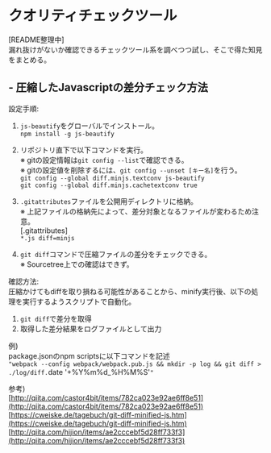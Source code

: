 # クオリティチェックツール

[README整理中]  
漏れ抜けがないか確認できるチェックツール系を調べつつ試し、そこで得た知見をまとめる。  
  
## - 圧縮したJavascriptの差分チェック方法  
  
設定手順:  
1. `js-beautify`をグローバルでインストール。  
`npm install -g js-beautify`  
  
2. リポジトリ直下で以下コマンドを実行。  
※ gitの設定情報は`git config --list`で確認できる。  
※ gitの設定値を削除するには、`git config --unset [キー名]`を行う。  
`git config --global diff.minjs.textconv js-beautify`  
`git config --global diff.minjs.cachetextconv true`  


3. `.gitattributes`ファイルを公開用ディレクトリに格納。  
※ 上記ファイルの格納先によって、差分対象となるファイルが変わるため注意。   
[.gitattributes]  
`*.js diff=minjs`  


4. `git diff`コマンドで圧縮ファイルの差分をチェックできる。  
※ Sourcetree上での確認はできず。 
  
  
確認方法:  
圧縮かけてもdiffを取り損ねる可能性があることから、minify実行後、以下の処理を実行するようスクリプトで自動化。  
1. `git diff`で差分を取得  
2. 取得した差分結果をログファイルとして出力  
  
例)  
package.jsonのnpm scriptsに以下コマンドを記述  
`"webpack --config webpack/webpack.pub.js && mkdir -p log && git diff > ./log/diff.`date '+%Y%m%d_%H%M%S'`"`



参考)    
[http://qiita.com/castor4bit/items/782ca023e92ae6ff8e51](http://qiita.com/castor4bit/items/782ca023e92ae6ff8e51)  
[https://cweiske.de/tagebuch/git-diff-minified-js.htm](https://cweiske.de/tagebuch/git-diff-minified-js.htm)  
[http://qiita.com/hijion/items/ae2cccebf5d28ff733f3](http://qiita.com/hijion/items/ae2cccebf5d28ff733f3)  
  



